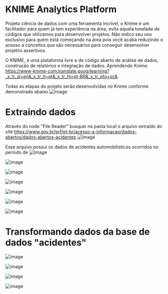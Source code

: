 # KNIME Analytics Platform

Projeto ciência de dados com uma ferramenta incrível, o Knime é um facilitador para quem já tem experiência na área, evita aquela tonelada de códigos que utilizamos para desenvolver projetos. Não indico seu uso exclusivo para quem está começando na àrea pois você acaba reduzindo o acesso a conceitos que são necessários para conseguir desenvolver projetos assertivos. 

O KNIME, é uma plataforma livre e de código aberto de análise de dados, construção de relatórios e integração de dados.  Aprendendo Knime: https://www-knime-com.translate.goog/learning?_x_tr_sl=en&_x_tr_tl=pt&_x_tr_hl=pt-BR&_x_tr_pto=sc&





Todas as etapas do projeto serão desenvolvidas no Knime conforme demonstrado abaixo
![image](https://user-images.githubusercontent.com/78691172/203067852-4035fc11-71ea-4c3c-bf15-70cacffaee72.png)



# Extraindo dados
Através do node "File Reader" busquei na pasta local o arquivo extraído do site https://www.gov.br/prf/pt-br/acesso-a-informacao/dados-abertos/dados-abertos-acidentes
![image](https://user-images.githubusercontent.com/78691172/203071928-003a8a0a-153e-4cf6-98b0-9e0e0432d839.png)

Esse arquivo possui os dados de acidentes automobilisticos ocorridos no período de 
![image](https://user-images.githubusercontent.com/78691172/203073532-0e7a517f-3ead-4f71-a74a-f2d0bebb2771.png)



![image](https://user-images.githubusercontent.com/78691172/203179581-cbcb12a0-d82b-49ff-b6ec-7586bf070498.png)


![image](https://user-images.githubusercontent.com/78691172/203179669-16bfc188-d57d-4685-b198-854236f55a56.png)


![image](https://user-images.githubusercontent.com/78691172/203179799-072245da-d570-4bc6-875a-eee94d434c89.png)


![image](https://user-images.githubusercontent.com/78691172/203179955-c05d4083-1d80-4326-b81c-93d739fa89b0.png)


![image](https://user-images.githubusercontent.com/78691172/203180045-ae932acb-52b7-4e93-8012-92c913b8076c.png)



![image](https://user-images.githubusercontent.com/78691172/203180165-77b0894e-d6c9-4444-a3bc-e4e20a84f98a.png)



# Transformando dados da base de dados "acidentes"

![image](https://user-images.githubusercontent.com/78691172/203180297-2cf388a1-19d8-4d04-bfaa-b0621cdf0089.png)



![image](https://user-images.githubusercontent.com/78691172/203180939-d3cf1ac0-ec0d-41cb-9c57-c200b57581e3.png)


![image](https://user-images.githubusercontent.com/78691172/203180992-902169ba-5265-419c-bdf3-d148216a0e5e.png)


![image](https://user-images.githubusercontent.com/78691172/203181076-efab8e78-a495-439a-87f3-98d10056515d.png)








